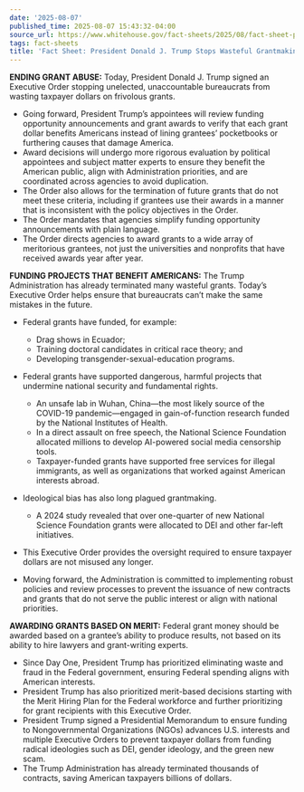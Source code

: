 ```yaml
---
date: '2025-08-07'
published_time: 2025-08-07 15:43:32-04:00
source_url: https://www.whitehouse.gov/fact-sheets/2025/08/fact-sheet-president-donald-j-trump-stops-wasteful-grantmaking/
tags: fact-sheets
title: 'Fact Sheet: President Donald J. Trump Stops Wasteful Grantmaking'
---
```

 
**ENDING GRANT ABUSE:** Today, President Donald J. Trump signed an
Executive Order stopping unelected, unaccountable bureaucrats from
wasting taxpayer dollars on frivolous grants.

-   Going forward, President Trump’s appointees will review funding
    opportunity announcements and grant awards to verify that each grant
    dollar benefits Americans instead of lining grantees’ pocketbooks or
    furthering causes that damage America.
-   Award decisions will undergo more rigorous evaluation by political
    appointees and subject matter experts to ensure they benefit the
    American public, align with Administration priorities, and are
    coordinated across agencies to avoid duplication.
-   The Order also allows for the termination of future grants that do
    not meet these criteria, including if grantees use their awards in a
    manner that is inconsistent with the policy objectives in the Order.
-   The Order mandates that agencies simplify funding opportunity
    announcements with plain language.
-   The Order directs agencies to award grants to a wide array of
    meritorious grantees, not just the universities and nonprofits that
    have received awards year after year.

**FUNDING PROJECTS THAT BENEFIT AMERICANS:** The Trump Administration
has already terminated many wasteful grants. Today’s Executive Order
helps ensure that bureaucrats can’t make the same mistakes in the
future.

-   Federal grants have funded, for example:
    -   Drag shows in Ecuador;

    <!-- -->

    -   Training doctoral candidates in critical race theory; and

    <!-- -->

    -   Developing transgender-sexual-education programs.
-   Federal grants have supported dangerous, harmful projects that
    undermine national security and fundamental rights.
    -   An unsafe lab in Wuhan, China—the most likely source of the
        COVID-19 pandemic—engaged in gain-of-function research funded by
        the National Institutes of Health.

    <!-- -->

    -   In a direct assault on free speech, the National Science
        Foundation allocated millions to develop AI-powered social media
        censorship tools.

    <!-- -->

    -   Taxpayer-funded grants have supported free services for illegal
        immigrants, as well as organizations that worked against
        American interests abroad.
-   Ideological bias has also long plagued grantmaking.
    -   A 2024 study revealed that over one-quarter of new National
        Science Foundation grants were allocated to DEI and other
        far-left initiatives.
-   This Executive Order provides the oversight required to ensure
    taxpayer dollars are not misused any longer.
-   Moving forward, the Administration is committed to implementing
    robust policies and review processes to prevent the issuance of new
    contracts and grants that do not serve the public interest or align
    with national priorities.

**AWARDING GRANTS BASED ON MERIT:** Federal grant money should be
awarded based on a grantee’s ability to produce results, not based on
its ability to hire lawyers and grant-writing experts.

-   Since Day One, President Trump has prioritized eliminating waste and
    fraud in the Federal government, ensuring Federal spending aligns
    with American interests.
-   President Trump has also prioritized merit-based decisions starting
    with the Merit Hiring Plan for the Federal workforce and further
    prioritizing for grant recipients with this Executive Order.
-   President Trump signed a Presidential Memorandum to ensure funding
    to Nongovernmental Organizations (NGOs) advances U.S. interests and
    multiple Executive Orders to prevent taxpayer dollars from funding
    radical ideologies such as DEI, gender ideology, and the green new
    scam.
-   The Trump Administration has already terminated thousands of
    contracts, saving American taxpayers billions of dollars. 
